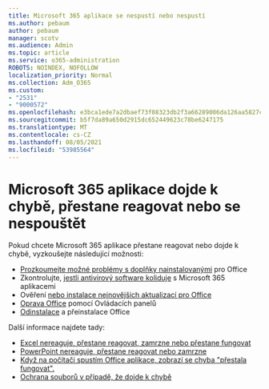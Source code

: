 ```yaml
---
title: Microsoft 365 aplikace se nespustí nebo nespustí
ms.author: pebaum
author: pebaum
manager: scotv
ms.audience: Admin
ms.topic: article
ms.service: o365-administration
ROBOTS: NOINDEX, NOFOLLOW
localization_priority: Normal
ms.collection: Adm_O365
ms.custom:
- "2531"
- "9000572"
ms.openlocfilehash: e3bca1ede7a2dbaef73f08323db2f3a66289006da126aa5827cff6c78cf20128
ms.sourcegitcommit: b5f7da89a650d2915dc652449623c78be6247175
ms.translationtype: MT
ms.contentlocale: cs-CZ
ms.lasthandoff: 08/05/2021
ms.locfileid: "53985564"
---
```

# <a name="microsoft-365-apps-crash-stop-responding-or-dont-launch"></a>Microsoft 365 aplikace dojde k chybě, přestane reagovat nebo se nespouštět

Pokud chcete Microsoft 365 aplikace přestane reagovat nebo dojde k chybě, vyzkoušejte následující možnosti:

- [Prozkoumejte možné problémy s doplňky nainstalovanými](https://support.office.com/article/powerpoint-isn-t-responding-hangs-or-freezes-652ede6e-e3d2-449a-a07f-8c800dfb948d#bkmk_addins) pro Office
- Zkontrolujte, [jestli antivirový software koliduje](https://support.office.com/article/powerpoint-isn-t-responding-hangs-or-freezes-652ede6e-e3d2-449a-a07f-8c800dfb948d?ocmsassetID#bkmk_conflict) s Microsoft 365 aplikacemi
- Ověření [nebo instalace nejnovějších aktualizací pro Office](https://support.office.com/article/update-office-and-your-computer-with-microsoft-update-2ab296f3-7f03-43a2-8e50-46de917611c5)
- [Oprava Office](https://support.office.com/article/repair-an-office-application-7821d4b6-7c1d-4205-aa0e-a6b40c5bb88b) pomocí Ovládacích panelů
- [Odinstalace](https://support.office.com/article/uninstall-office-from-a-pc-9dd49b83-264a-477a-8fcc-2fdf5dbf61d8) a přeinstalace Office

Další informace najdete tady:
- [Excel nereaguje, přestane reagovat, zamrzne nebo přestane fungovat](https://support.office.com/article/excel-not-responding-hangs-freezes-or-stops-working-37e7d3c9-9e84-40bf-a805-4ca6853a1ff4)
- [PowerPoint nereaguje, přestane reagovat nebo zamrzne](https://support.office.com/article/powerpoint-isn-t-responding-hangs-or-freezes-652ede6e-e3d2-449a-a07f-8c800dfb948d)
- [Když na počítači spustím Office aplikace, zobrazí se chyba "přestala fungovat".](https://support.office.com/article/i-get-a-stopped-working-error-when-i-start-office-applications-on-my-pc-52bd7985-4e99-4a35-84c8-2d9b8301a2fa)
- [Ochrana souborů v případě, že dojde k chybě](https://support.office.com/article/help-protect-your-files-in-case-of-a-crash-551c29b1-6a4b-4415-a3ff-a80415b92f99)